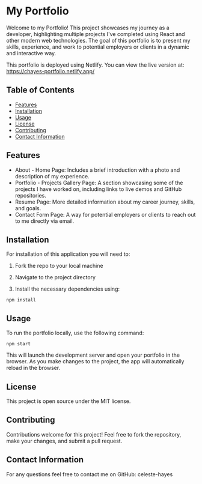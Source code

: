 # My Portfolio
Welcome to my Portfolio! This project showcases my journey as a developer, highlighting multiple projects I've completed using React and other modern web technologies. The goal of this portfolio is to present my skills, experience, and work to potential employers or clients in a dynamic and interactive way.

This portfolio is deployed using Netlify. You can view the live version at: https://chayes-portfolio.netlify.app/


## Table of Contents
* [Features](#features) 
* [Installation](#installation)
* [Usage](#usage)
* [License](#license)
* [Contributing](#contributing)
* [Contact Information](#contact-information)

## Features
* About - Home Page: Includes a brief introduction with a photo and description of my experience.
* Portfolio - Projects Gallery Page: A section showcasing some of the projects I have worked on, including links to live demos and GitHub repositories.
* Resume Page: More detailed information about my career journey, skills, and goals.
* Contact Form Page: A way for potential employers or clients to reach out to me directly via email.

## Installation
For installation of this application you will need to: 
1. Fork the repo to your local machine

2. Navigate to the project directory

3. Install the necessary dependencies using:
  ```
  npm install
  ```

## Usage
To run the portfolio locally, use the following command:
```
npm start
```
This will launch the development server and open your portfolio in the browser. As you make changes to the project, the app will automatically reload in the browser.

## License
This project is open source under the MIT license.

## Contributing
Contributions welcome for this project! Feel free to fork the repository, make your changes, and submit a pull request.

## Contact Information
For any questions feel free to contact me on GitHub: celeste-hayes
